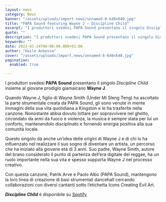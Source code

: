 ```yaml
---
layout: news
category: News
banner: "/assets/uploads/import.news/unnamed-8-640x640.jpg"
title: "PAPA Sound featuring Wayne J – Discipline Child"
excerpt: "I produttori svedesi PAPA Sound presentano il singolo Discipline Child insieme al giovane prodigio giamaicano Wayne J. Quando Wayne J, figlio di Wayne Smith (Under Mi Sleng Teng) ha ascoltato la parte strumentale creata da PAPA Sound, gli sono venute in mente immagini della sua vita quotidiana a Kingston e le ha trasferite nella canzone. Nonostante abbia dovuto lottare per [&hellip"
quote: ""
description: "I produttori svedesi PAPA Sound presentano il singolo Discipline Child insieme al giovane prodigio giamaicano Wayne J. Quando Wayne J, figlio di Wayne Smith (Under Mi Sleng Teng) ha ascoltato la parte strumentale creata da PAPA Sound, gli sono venute in mente immagini della sua vita quotidiana a Kingston e le ha trasferite nella canzone. Nonostante abbia dovuto lottare per [&hellip"
keywords: ""
date: 2022-01-24T00:00:00.000+01:00
author: "Haile Anbessa"
cover: "/assets/uploads/import.news/unnamed-8-640x640.jpg"
pagination:
  enabled: true

---
```


I produttori svedesi **PAPA Sound** presentano il singolo _Discipline Child_ insieme al giovane prodigio giamaicano **Wayne J**.

Quando Wayne J, figlio di Wayne Smith (Under Mi Sleng Teng) ha ascoltato la parte strumentale creata da PAPA Sound, gli sono venute in mente immagini della sua vita quotidiana a Kingston e le ha trasferite nella canzone. Nonostante abbia dovuto lottare per sopravvivere nel ghetto, circondato da armi da fuoco e violenza, la musica è sempre stata per lui un conforto, mantenendolo disciplinato e fornendo energia positiva alla sua comunità locale.

Questo singolo dà anche un’idea delle origini di Wayne J e di chi lo ha influenzato nel realizzare il suo sogno di diventare un artista, un percorso che ha iniziato alla giovane età di 3 anni. Suo padre, Wayne Smith, autore del brano considerato il punto di partenza dell’era digitale del reggae, ha un ruolo importante nella sua vita e spesso supporta Wayne J nel processo creativo.

Con questa canzone, Patrik Arve e Paolo Albo (PAPA Sound), mantengono la loro linea di creazione di basi strumentali dancehall cercando collaborazioni con diversi cantanti sotto l’etichetta Icons Creating Evil Art.

_**Discipline Child**_ è disponibile su [Spotify](https://open.spotify.com/album/1MwwrPSgZxm4mykknDqunm)